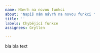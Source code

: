```yaml
---
name: Návrh na novou funkci
about: 'Napiš nám návrh na novou funkci '
title: ''
labels: Chybějící funkce
assignees: Gryllen

---
```


bla bla text
